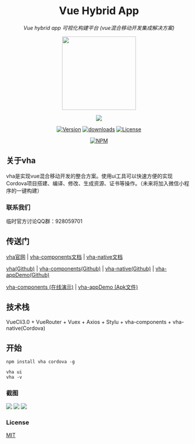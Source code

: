 
<h1 align="center">Vue Hybrid App</h1>
<p align="center">
  <em>Vue hybrid app 可视化构建平台 (vue混合移动开发集成解决方案)</em>
</p>
<p align="center"><img align="center" width="200" src="https://raw.githubusercontent.com/neoStudioGroup/vha/master/README/logo.png"/></p>
<p align="center"><img align="center" src="https://raw.githubusercontent.com/neoStudioGroup/vha/master/README/logo-ex.png"/></p>
<p align="center">
  <a href="https://www.npmjs.com/package/vha"><img src="https://badgen.net/npm/v/vha" alt="Version"></a>
  <a href="https://codeload.github.com/neoStudioGroup/vha/zip/master"><img src="https://badgen.net/npm/dt/vha" alt="downloads"></a>
  <a href="https://github.com/neoStudioGroup/vha/blob/master/LICENSE"><img src="https://badgen.net/npm/license/vha" alt="License"></a>
</p>

<div align="center">

[![NPM](https://nodei.co/npm/vha.png?downloads=true&downloadRank=true&stars=true)](https://nodei.co/npm/vha/)

</div>

## 关于vha

vha是实现vue混合移动开发的整合方案。使用ui工具可以快速方便的实现Cordova项目搭建、编译、修改、生成资源、证书等操作。（未来将加入微信小程序的一键构建）

### 联系我们

临时官方讨论QQ群：928059701

## 传送门

[vha官网](https://neostudiogroup.github.io/vha/) | [vha-components文档](https://neostudiogroup.github.io/vha-components/) | [vha-native文档](https://neostudiogroup.github.io/vha-native/)

[vha(Github)](https://github.com/neoStudioGroup/vha) | [vha-components(Github)](https://github.com/neoStudioGroup/vha-components) | [vha-native(Github)](https://github.com/neoStudioGroup/vha-native) | [vha-appDemo(Github)](https://github.com/neoStudioGroup/vha-appDemo)

[vha-components (在线演示)](https://neostudiogroup.github.io/vha-appDemo/#/) | [vha-appDemo (Apk文件)](https://github.com/neoStudioGroup/vha-appDemo/releases/download/0.0.2/vha-appDemo.apk)

## 技术栈

VueCli3.0 + VueRouter + Vuex + Axios + Stylu + vha-components + vha-native(Cordova)

## 开始

```shell
npm install vha cordova -g
```

```shell
vha ui
vha -v
```

### 截图

<img src="https://raw.githubusercontent.com/neoStudioGroup/vha/master/README/1.png"/>
<img src="https://raw.githubusercontent.com/neoStudioGroup/vha/master/README/2.png"/>
<img src="https://raw.githubusercontent.com/neoStudioGroup/vha/master/README/3.png"/>

### License

[MIT](https://github.com/neoStudioGroup/vha/blob/master/LICENSE)

<!-- 
vha create
vha resources

vha run serve
vha run build

vha cordova platform add android
vha cordova plugin add xxx
vha cordova emulate android
vha cordova run android
vha cordova build android
vha cordova build android --release 
-->
